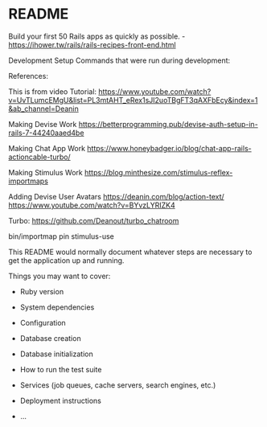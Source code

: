 # README

Build your first 50 Rails apps as quickly as possible. - https://ihower.tw/rails/rails-recipes-front-end.html

Development Setup
Commands that were run during development:

References:

 This is from video Tutorial: https://www.youtube.com/watch?v=UvTLumcEMgU&list=PL3mtAHT_eRex1sJI2uoTBgFT3qAXFbEcy&index=1&ab_channel=Deanin

Making Devise Work https://betterprogramming.pub/devise-auth-setup-in-rails-7-44240aaed4be

Making Chat App Work https://www.honeybadger.io/blog/chat-app-rails-actioncable-turbo/

Making Stimulus Work https://blog.minthesize.com/stimulus-reflex-importmaps

Adding Devise User Avatars https://deanin.com/blog/action-text/ https://www.youtube.com/watch?v=BYvzLYRIZK4

Turbo: https://github.com/Deanout/turbo_chatroom

 bin/importmap pin stimulus-use

This README would normally document whatever steps are necessary to get the
application up and running.

Things you may want to cover:

* Ruby version

* System dependencies

* Configuration

* Database creation

* Database initialization

* How to run the test suite

* Services (job queues, cache servers, search engines, etc.)

* Deployment instructions

* ...
